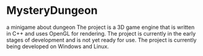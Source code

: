# MysteryDungeon
a minigame about dungeon
The project is a 3D game engine that is written in C++ and uses OpenGL for rendering.
The project is currently in the early stages of development and is not yet ready for use.
The project is currently being developed on Windows and Linux.
